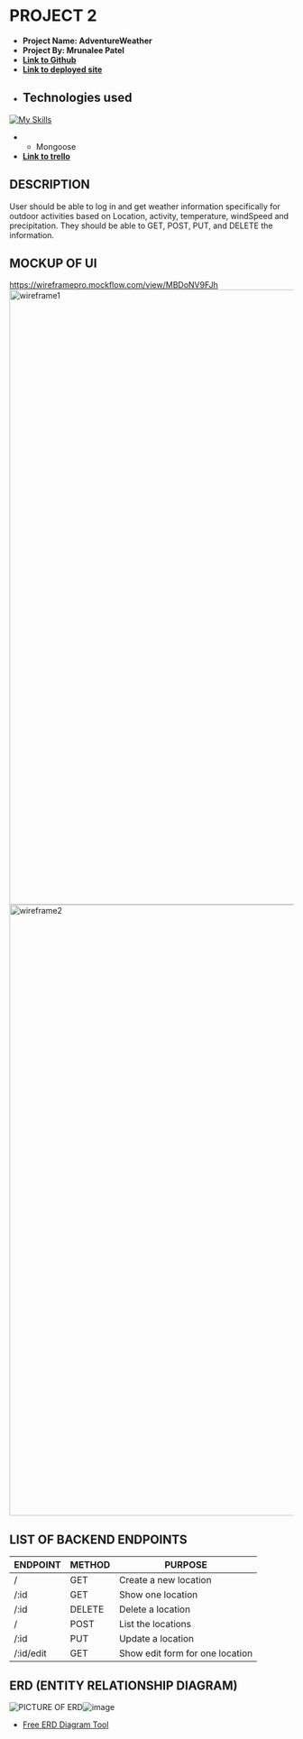 # PROJECT 2

- **Project Name: AdventureWeather** 
- **Project By: Mrunalee Patel** 
- [**Link to Github**](https://github.com/mrunaleepatel/project2.git) 
- [**Link to deployed site**](https://project2-w4ca.onrender.com)
- ## Technologies used 
[![My Skills](https://skillicons.dev/icons?i=js,html,css,JavaScript,Express)](https://skillicons.dev)
- * Mongoose
- [**Link to trello**](https://trello.com/invite/b/P9hFu39O/ATTIa6432a50dcaed4a118a936cd3e3451298E675170/outdoor-weather-activity)

## DESCRIPTION

User should be able to log in and get weather information specifically for outdoor activities based on Location, activity, temperature, windSpeed and precipitation. They should be able to GET, POST, PUT, and DELETE the information. 

## MOCKUP OF UI 

https://wireframepro.mockflow.com/view/MBDoNV9FJh
<img width="1091" alt="wireframe1" src="https://github.com/mrunaleepatel/project2/assets/130593688/4df1ea64-af71-4bfc-8b58-3b432badea45">
<img width="1084" alt="wireframe2" src="https://github.com/mrunaleepatel/project2/assets/130593688/e1befe6e-f561-4b7f-b5c2-083bba331b85">


## LIST OF BACKEND ENDPOINTS

| ENDPOINT | METHOD | PURPOSE |
|----------|--------|---------|
| / | GET | Create a new location  |
| /:id | GET | Show one location |
| /:id | DELETE | Delete a location |
| / | POST | List the locations |
| /:id | PUT | Update a location |
| /:id/edit | GET | Show edit form for one location |

## ERD (ENTITY RELATIONSHIP DIAGRAM)

![PICTURE OF ERD]()![image](https://github.com/mrunaleepatel/project2/assets/130593688/a8249b56-66a2-4c44-b291-7dbbde7c952f)


- [Free ERD Diagram Tool]()
